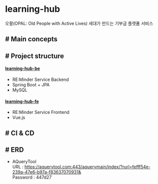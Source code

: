 # learning-hub
오팔(OPAL: Old People with Active Lives) 세대가 만드는 기부금 플랫폼 서비스

## \# Main concepts

## \# Project structure
#### [learning-hub-be](https://github.com/Team-HST/learning-hub/tree/master/learning-hub-be)
- RE:Minder Service Backend
- Spring Boot + JPA
- MySQL

#### [learning-hub-fe](https://github.com/Team-HST/learning-hub/tree/master/learning-hub-fe)
- RE:Minder Service Frontend
- Vue.js

## \# CI & CD

## \# ERD
- AQueryTool  
  URL : https://aquerytool.com:443/aquerymain/index/?rurl=fefff54e-239a-47e6-b97a-f83637070931&  
  Password : 447d27
